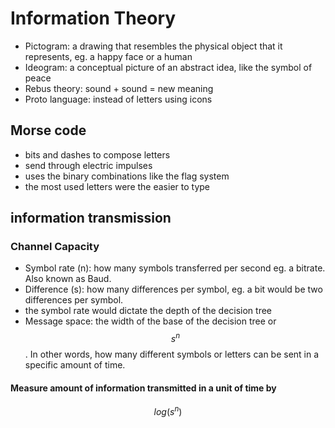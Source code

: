 # Information Theory

- Pictogram: a drawing that resembles the physical object that it represents, eg. a happy face or a human 
- Ideogram: a conceptual picture of an abstract idea, like the symbol of peace
- Rebus theory: sound + sound = new meaning
- Proto language: instead of letters using icons

## Morse code
- bits and dashes to compose letters
- send through electric impulses
- uses the binary combinations like the flag system
- the most used letters were the easier to type

## information transmission

### Channel Capacity

- Symbol rate (n): how many symbols transferred per second eg. a bitrate. Also known as Baud. 
- Difference (s): how many differences per symbol, eg. a bit would be two differences per symbol.
- the symbol rate would dictate the depth of the decision tree
- Message space: the width of the base of the decision tree or $$s^n$$. In other words, how many different symbols or letters can be sent in a specific amount of time.

#### Measure amount of information transmitted in a unit of time by

$$log(s^n)$$
